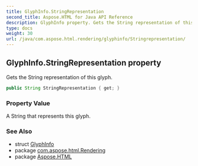 ```yaml
---
title: GlyphInfo.StringRepresentation
second_title: Aspose.HTML for Java API Reference
description: GlyphInfo property. Gets the String representation of this glyph
type: docs
weight: 30
url: /java/com.aspose.html.rendering/glyphinfo/Stringrepresentation/
---
```

## GlyphInfo.StringRepresentation property

Gets the String representation of this glyph.

```java
public String StringRepresentation { get; }
```

### Property Value

A String that represents this glyph.

### See Also

* struct [GlyphInfo](../)
* package [com.aspose.html.Rendering](../../glyphinfo/)
* package [Aspose.HTML](../../../)
